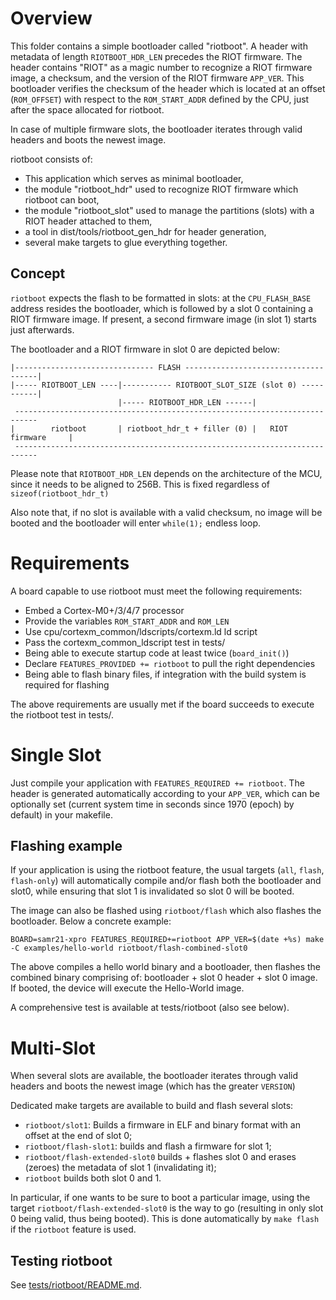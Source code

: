 # Overview
This folder contains a simple bootloader called "riotboot".
A header with metadata of length `RIOTBOOT_HDR_LEN` precedes
the RIOT firmware. The header contains "RIOT" as a magic
number to recognize a RIOT firmware image, a checksum, and
the version of the RIOT firmware `APP_VER`.
This bootloader verifies the checksum of the header which is located
at an offset (`ROM_OFFSET`) with respect to  the `ROM_START_ADDR`
defined by the CPU, just after the space allocated for riotboot.

In case of multiple firmware slots, the bootloader iterates through
valid headers and boots the newest image.

riotboot consists of:

  - This application which serves as minimal bootloader,
  - the module "riotboot_hdr" used to recognize RIOT firmware which riotboot
    can boot,
  - the module "riotboot_slot" used to manage the partitions (slots) with a
    RIOT header attached to them,
  - a tool in dist/tools/riotboot_gen_hdr for header generation,
  - several make targets to glue everything together.

## Concept
`riotboot` expects the flash to be formatted in slots: at the `CPU_FLASH_BASE`
address resides the bootloader, which is followed by a slot 0 containing a
RIOT firmware image. If present, a second firmware image (in slot 1) starts just
afterwards.

The bootloader and a RIOT firmware in slot 0 are depicted below:

```
|------------------------------- FLASH -------------------------------------|
|----- RIOTBOOT_LEN ----|----------- RIOTBOOT_SLOT_SIZE (slot 0) -----------|
                        |----- RIOTBOOT_HDR_LEN ------|
 ---------------------------------------------------------------------------
|        riotboot       | riotboot_hdr_t + filler (0) |   RIOT firmware     |
 ---------------------------------------------------------------------------
```

Please note that `RIOTBOOT_HDR_LEN` depends on the architecture of the
MCU, since it needs to be aligned to 256B. This is fixed regardless of
`sizeof(riotboot_hdr_t)`

Also note that, if no slot is available with a valid checksum,
no image will be booted and the bootloader will enter `while(1);` endless loop.

# Requirements
A board capable to use riotboot must meet the following requirements:

  - Embed a Cortex-M0+/3/4/7 processor
  - Provide the variables `ROM_START_ADDR` and `ROM_LEN`
  - Use cpu/cortexm_common/ldscripts/cortexm.ld ld script
  - Pass the cortexm_common_ldscript test in tests/
  - Being able to execute startup code at least twice (`board_init()`)
  - Declare `FEATURES_PROVIDED += riotboot` to pull the right dependencies
  - Being able to flash binary files, if integration with the build
    system is required for flashing

The above requirements are usually met if the board succeeds to execute
the riotboot test in tests/.

# Single Slot
Just compile your application with `FEATURES_REQUIRED += riotboot`. The header
is generated automatically according to your `APP_VER`, which can be optionally
set (current system time in seconds since 1970 (epoch) by default) in your
makefile.


## Flashing example
If your application is using the riotboot feature, the usual targets (`all`,
`flash`, `flash-only`) will automatically compile and/or flash both the
bootloader and slot0, while ensuring that slot 1 is invalidated so slot 0 will
be booted.

The image can also be flashed using `riotboot/flash` which also flashes
the bootloader. Below a concrete example:

`BOARD=samr21-xpro FEATURES_REQUIRED+=riotboot APP_VER=$(date +%s) make -C examples/hello-world riotboot/flash-combined-slot0`

The above compiles a hello world binary and a bootloader, then flashes the
combined binary comprising of: bootloader + slot 0 header + slot 0 image.
If booted, the device will execute the Hello-World image.

A comprehensive test is available at tests/riotboot (also see below).

# Multi-Slot

When several slots are available, the bootloader iterates through
valid headers and boots the newest image (which has the greater `VERSION`)

Dedicated make targets are available to build and flash several slots:

  - `riotboot/slot1`: Builds a firmware in ELF and binary format with
    an offset at the end of slot 0;
  - `riotboot/flash-slot1`: builds and flash a firmware for slot 1;
  - `riotboot/flash-extended-slot0` builds + flashes slot 0 and erases (zeroes)
    the metadata of slot 1 (invalidating it);
  - `riotboot` builds both slot 0 and 1.

In particular, if one wants to be sure to boot a particular image, using the
target `riotboot/flash-extended-slot0` is the way to go (resulting in only
slot 0 being valid, thus being booted). This is done automatically by `make
flash` if the `riotboot` feature is used.

## Testing riotboot

See [tests/riotboot/README.md](https://github.com/RIOT-OS/RIOT/blob/master/tests/riotboot/README.md).
